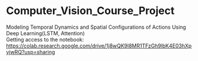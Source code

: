 # Computer_Vision_Course_Project
Modeling Temporal Dynamics and Spatial Configurations of Actions Using Deep Learning(LSTM, Attention)
\
Getting access to the notebook:
https://colab.research.google.com/drive/1j8wQK9l8MR1TFzGh9lbK4E03hXpvjwRQ?usp=sharing

